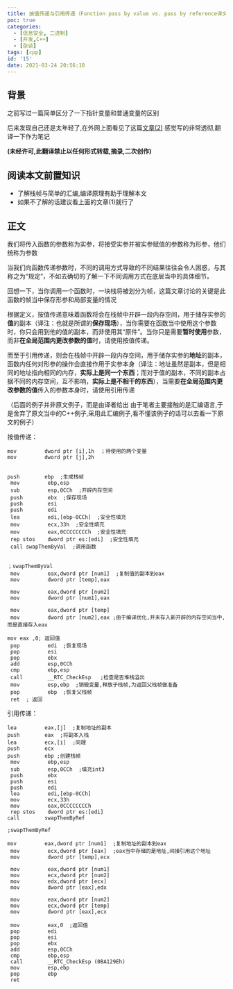 ```yaml
---
title: 按值传递与引用传递（Function pass by value vs. pass by reference译文）
poc: true
categories:
  - [信息安全, 二进制]
  - [开发,C++]
  - [杂谈]
tags: [cpp]
id: '15'
date: 2021-03-24 20:56:10
---
```


## 背景

之前写过一篇简单区分了一下指针变量和普通变量的区别

后来发现自己还是太年轻了,在外网上面看见了这篇[文章(2)](https://courses.washington.edu/css342/zander/css332/passby.html) 
感觉写的非常透彻,翻译一下作为笔记

**(未经许可,此翻译禁止以任何形式转载,摘录,二次创作)**

## 阅读本文前置知识

*   了解栈帧与简单的汇编,编译原理有助于理解本文
*   如果不了解的话建议看上面的文章(1)就行了

## 正文

我们将传入函数的参数称为实参，将接受实参并被实参赋值的参数称为形参，他们统称为参数

当我们向函数传递参数时，不同的调用方式导致的不同结果往往会令人困惑，与其称之为“规定”，不如去确切的了解一下不同调用方式在底层当中的具体细节。

回想一下，当你调用一个函数时，一块栈将被划分为帧，这篇文章讨论的关键是此函数的帧当中保存形参和局部变量的情况

根据定义，按值传递意味着函数将会在栈帧中开辟一段内存空间，用于储存实参的**值**的副本（译注：也就是所谓的**保存现场**），当你需要在函数当中使用这个参数时，你只会用到他的值的副本，而非使用其“原件”。当你只是需要**暂时使用**参数，而非**在全局范围内更改参数的值**时，请使用按值传递。

而至于引用传递，则会在栈帧中开辟一段内存空间，用于储存实参的**地址**的副本，函数内任何对形参的操作会直接作用于实参本身（译注：地址虽然是副本，但是相同的地址指向相同的内存，**实际上是同一个东西**；而对于值的副本，不同的副本占据不同的内存空间，互不影响，**实际上是不相干的东西**），当需要**在全局范围内更改参数的值**传入的参数本身时，请使用引用传递

（后面的例子并非原文例子，而是由译者给出 由于笔者主要接触的是汇编语言,于是舍弃了原文当中的C++例子,采用此汇编例子,看不懂该例子的话可以去看一下原文的例子）

按值传递：

```
mov         dword ptr [i],1h  ；待使用的两个变量
mov         dword ptr [j],2h 


push        ebp  ;生成栈帧
 mov         ebp,esp  
 sub         esp,0CCh  ;开辟内存空间
 push        ebx  ;保存现场
 push        esi  
 push        edi  
 lea         edi,[ebp-0CCh]  ;安全性填充
 mov         ecx,33h  ;安全性填充
 mov         eax,0CCCCCCCCh  ;安全性填充
 rep stos    dword ptr es:[edi]  ;安全性填充
 call swapThemByVal  ;调用函数


；swapThemByVal
 mov         eax,dword ptr [num1]  ;复制值的副本到eax
 mov         dword ptr [temp],eax 

 mov         eax,dword ptr [num2]  
 mov         dword ptr [num1],eax  

 mov         eax,dword ptr [temp]  
 mov         dword ptr [num2],eax ;由于编译优化,并未存入新开辟的内存空间当中,而是直接存入eax

mov eax ,0; 返回值
 pop         edi  ;恢复现场
 pop         esi  
 pop         ebx  
 add         esp,0CCh  
 cmp         ebp,esp  
 call        __RTC_CheckEsp   ;检查是否堆栈溢出
 mov         esp,ebp  ;销毁变量,释放子栈帧,为返回父栈帧做准备
 pop         ebp  ;恢复父栈帧
 ret  ; 返回
```

引用传递：

```
lea         eax,[j]  ;复制地址的副本
push        eax  ;将副本入栈
lea         ecx,[i]  ;同理
push        ecx  
push        ebp ;创建栈帧 
 mov         ebp,esp  
 sub         esp,0CCh  ;填充int3
 push        ebx  
 push        esi  
 push        edi  
 lea         edi,[ebp-0CCh]  
 mov         ecx,33h  
 mov         eax,0CCCCCCCCh  
 rep stos    dword ptr es:[edi]  
call        swapThemByRef 

;swapThemByRef 

mov         eax,dword ptr [num1]  ;复制地址的副本到eax
 mov         ecx,dword ptr [eax]  ;eax当中存储的是地址,间接引用这个地址
 mov         dword ptr [temp],ecx  

 mov         eax,dword ptr [num1]  
 mov         ecx,dword ptr [num2]  
 mov         edx,dword ptr [ecx]  
 mov         dword ptr [eax],edx  

 mov         eax,dword ptr [num2]  
 mov         ecx,dword ptr [temp]  
 mov         dword ptr [eax],ecx  

 mov         eax,0  ;返回值
 pop         edi  
 pop         esi  
 pop         ebx  
 add         esp,0CCh  
 cmp         ebp,esp  
 call        __RTC_CheckEsp (0BA129Eh)  
 mov         esp,ebp  
 pop         ebp  
 ret  
```

